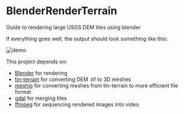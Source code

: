 # BlenderRenderTerrain
Guide to rendering large USGS DEM tiles using blender

If everything goes well, the output should look something like this:

![demo](demo.gif)

This project depends on:
* [Blender](https://www.blender.org/) for rendering
* [tin-terrain](https://github.com/heremaps/tin-terrain) for converting DEM .tif to 3D meshes
* [meshio](https://github.com/nschloe/meshio) for converting meshes from tin-terrain to more efficient file format
* [gdal](https://gdal.org/) for merging tiles
* [ffmpeg](https://ffmpeg.org/) for sequencing rendered images into video
